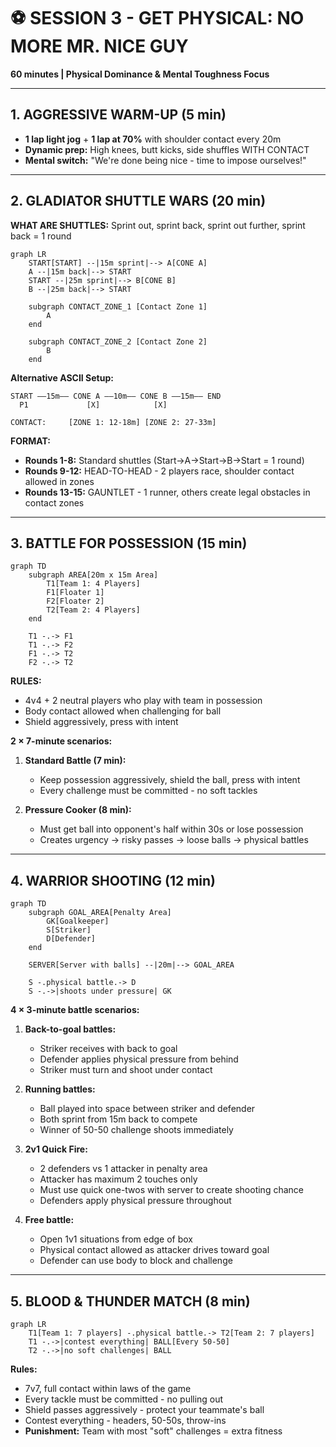 # ⚽ SESSION 3 - GET PHYSICAL: NO MORE MR. NICE GUY

**60 minutes | Physical Dominance & Mental Toughness Focus**

---

## 1. AGGRESSIVE WARM-UP (5 min)
- **1 lap light jog** + **1 lap at 70%** with shoulder contact every 20m
- **Dynamic prep:** High knees, butt kicks, side shuffles WITH CONTACT
- **Mental switch:** "We're done being nice - time to impose ourselves!"

---

## 2. GLADIATOR SHUTTLE WARS (20 min)

**WHAT ARE SHUTTLES:** Sprint out, sprint back, sprint out further, sprint back = 1 round

```mermaid
graph LR
    START[START] --|15m sprint|--> A[CONE A]
    A --|15m back|--> START
    START --|25m sprint|--> B[CONE B] 
    B --|25m back|--> START
    
    subgraph CONTACT_ZONE_1 [Contact Zone 1]
        A
    end
    
    subgraph CONTACT_ZONE_2 [Contact Zone 2]
        B
    end
```

**Alternative ASCII Setup:**
```
START ——15m—— CONE A ——10m—— CONE B ——15m—— END
  P1             [X]            [X]           
  
CONTACT:     [ZONE 1: 12-18m] [ZONE 2: 27-33m]
```

**FORMAT:**
- **Rounds 1-8:** Standard shuttles (Start→A→Start→B→Start = 1 round)
- **Rounds 9-12:** HEAD-TO-HEAD - 2 players race, shoulder contact allowed in zones
- **Rounds 13-15:** GAUNTLET - 1 runner, others create legal obstacles in contact zones

---

## 3. BATTLE FOR POSSESSION (15 min)

```mermaid
graph TD
    subgraph AREA[20m x 15m Area]
        T1[Team 1: 4 Players]
        F1[Floater 1]
        F2[Floater 2] 
        T2[Team 2: 4 Players]
    end
    
    T1 -.-> F1
    T1 -.-> F2
    F1 -.-> T2
    F2 -.-> T2
```

**RULES:**
- 4v4 + 2 neutral players who play with team in possession
- Body contact allowed when challenging for ball
- Shield aggressively, press with intent

**2 × 7-minute scenarios:**

1. **Standard Battle (7 min):** 
   - Keep possession aggressively, shield the ball, press with intent
   - Every challenge must be committed - no soft tackles

2. **Pressure Cooker (8 min):** 
   - Must get ball into opponent's half within 30s or lose possession
   - Creates urgency → risky passes → loose balls → physical battles

---

## 4. WARRIOR SHOOTING (12 min)

```mermaid
graph TD
    subgraph GOAL_AREA[Penalty Area]
        GK[Goalkeeper]
        S[Striker]
        D[Defender]
    end
    
    SERVER[Server with balls] --|20m|--> GOAL_AREA
    
    S -.physical battle.-> D
    S -.->|shoots under pressure| GK
```

**4 × 3-minute battle scenarios:**

1. **Back-to-goal battles:** 
   - Striker receives with back to goal
   - Defender applies physical pressure from behind
   - Striker must turn and shoot under contact

2. **Running battles:** 
   - Ball played into space between striker and defender
   - Both sprint from 15m back to compete
   - Winner of 50-50 challenge shoots immediately

3. **2v1 Quick Fire:** 
   - 2 defenders vs 1 attacker in penalty area
   - Attacker has maximum 2 touches only
   - Must use quick one-twos with server to create shooting chance
   - Defenders apply physical pressure throughout

4. **Free battle:** 
   - Open 1v1 situations from edge of box
   - Physical contact allowed as attacker drives toward goal
   - Defender can use body to block and challenge

---

## 5. BLOOD & THUNDER MATCH (8 min)

```mermaid
graph LR
    T1[Team 1: 7 players] -.physical battle.-> T2[Team 2: 7 players]
    T1 -.->|contest everything| BALL[Every 50-50]
    T2 -.->|no soft challenges| BALL
```

**Rules:**
- 7v7, full contact within laws of the game
- Every tackle must be committed - no pulling out
- Shield passes aggressively - protect your teammate's ball  
- Contest everything - headers, 50-50s, throw-ins
- **Punishment:** Team with most "soft" challenges = extra fitness